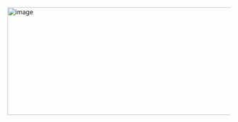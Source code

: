 <img width="1124" height="243" alt="image" src="https://github.com/user-attachments/assets/9e1c3683-e7d1-49c7-a9a5-f6221c13ca9f" />
